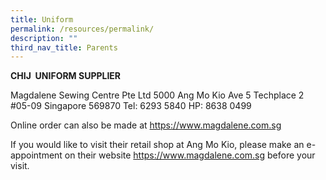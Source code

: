```yaml
---
title: Uniform
permalink: /resources/permalink/
description: ""
third_nav_title: Parents
---
```


**CHIJ  UNIFORM SUPPLIER**

Magdalene Sewing Centre Pte Ltd
5000 Ang Mo Kio Ave 5
Techplace 2 #05-09
Singapore 569870
Tel: 6293 5840
HP: 8638 0499

Online order can also be made at https://www.magdalene.com.sg  

  
If you would like to visit their retail shop at Ang Mo Kio, please make an e-appointment on their website https://www.magdalene.com.sg before your visit.